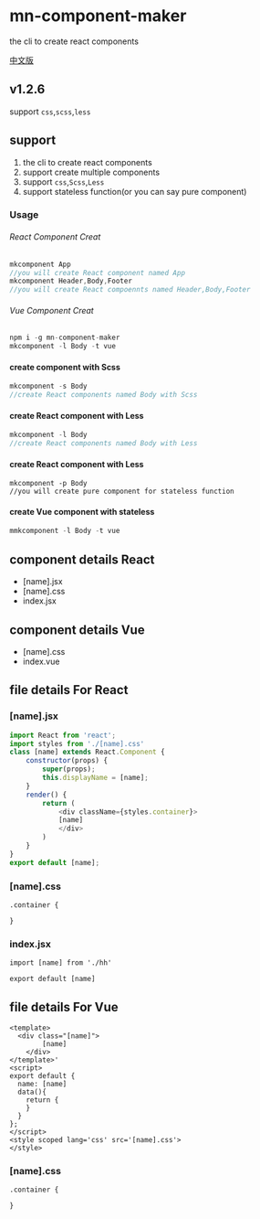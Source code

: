 # mn-component-maker

the cli to create react components

[中文版](https://github.com/caoshining/component-maker/blob/master/README-zh.md)

## v1.2.6

support `css`,`scss`,`less`

## support

1. the cli to create react components
2. support create multiple components
3. support `css`,`Scss`,`Less`
4. support stateless function(or you can say pure component)
### Usage

###### React Component Creat
``` js
mkcomponent App
//you will create React component named App
mkcomponent Header,Body,Footer
//you will create React compoennts named Header,Body,Footer
```
###### Vue Component Creat
``` js
npm i -g mn-component-maker
mkcomponent -l Body -t vue
```

#### create component with Scss
``` js
mkcomponent -s Body
//create React components named Body with Scss
```
#### create React component with Less
``` js
mkcomponent -l Body
//create React components named Body with Less
```

#### create React component with Less
```
mkcomponent -p Body
//you will create pure component for stateless function
```

#### create Vue component with stateless
``` js
mmkcomponent -l Body -t vue
```

## component details React

- [name].jsx
- [name].css
- index.jsx

## component details Vue
- [name].css
- index.vue
## file details For React

### [name].jsx

``` js
import React from 'react';
import styles from './[name].css'
class [name] extends React.Component {
    constructor(props) {
        super(props);
        this.displayName = [name];
    }
    render() {
        return (
            <div className={styles.container}>
            [name]
            </div>
        )
    }
}
export default [name];
```

### [name].css

```
.container {
  
}
```

### index.jsx

```
import [name] from './hh'

export default [name]
```

## file details For Vue

```
<template>
  <div class="[name]">
        [name]
    </div>
</template>'
<script>
export default {
  name: [name]
  data(){
    return {
    }
  }
};
</script>
<style scoped lang='css' src='[name].css'>
</style>
```
### [name].css

```
.container {
  
}
```